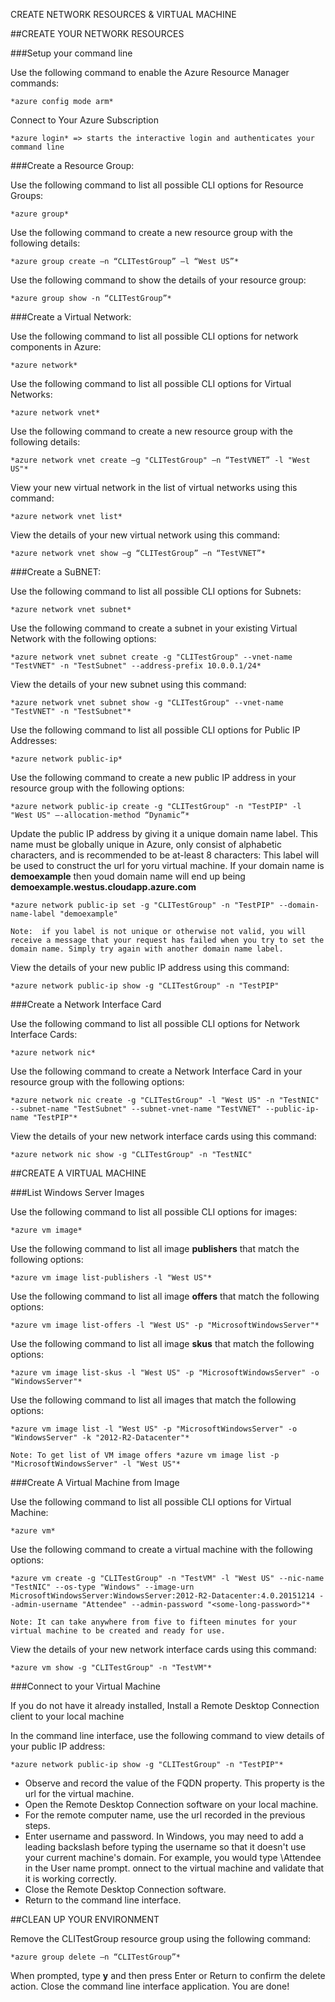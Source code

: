 CREATE NETWORK RESOURCES & VIRTUAL MACHINE

##CREATE YOUR NETWORK RESOURCES

###Setup your command line

Use the following command to enable the Azure Resource Manager commands:
    
    *azure config mode arm*


Connect to Your Azure Subscription

    *azure login* => starts the interactive login and authenticates your command line


###Create a Resource Group:

Use the following command to list all possible CLI options for Resource Groups:

    *azure group*


Use the following command to create a new resource group with the following details:

    *azure group create –n “CLITestGroup” –l “West US”*


Use the following command to show the details of your resource group:

    *azure group show -n “CLITestGroup”*


###Create a Virtual Network:

Use the following command to list all possible CLI options for network components in Azure:

    *azure network*


Use the following command to list all possible CLI options for Virtual Networks:

    *azure network vnet*


Use the following command to create a new resource group with the following details:

    *azure network vnet create –g "CLITestGroup" –n “TestVNET” -l "West US"*


View your new virtual network in the list of virtual networks using this command:

    *azure network vnet list*


View the details of your new virtual network using this command:

    *azure network vnet show –g “CLITestGroup” –n “TestVNET”*

###Create a SuBNET:

Use the following command to list all possible CLI options for Subnets:

    *azure network vnet subnet*


Use the following command to create a subnet in your existing Virtual Network with the following options:

    *azure network vnet subnet create -g "CLITestGroup" --vnet-name "TestVNET" -n "TestSubnet" --address-prefix 10.0.0.1/24*


View the details of your new subnet using this command:

    *azure network vnet subnet show -g "CLITestGroup" --vnet-name "TestVNET" -n "TestSubnet"*


Use the following command to list all possible CLI options for Public IP Addresses:

    *azure network public-ip*


Use the following command to create a new public IP address in your resource group with the following options:

    *azure network public-ip create -g "CLITestGroup" -n "TestPIP" -l "West US" –-allocation-method “Dynamic”*


Update the public IP address by giving it a unique domain name label. This name must be globally unique in Azure, only consist of alphabetic characters, and is recommended to be at-least 8 characters:
This label will be used to construct the url for yoru virtual machine. 
If your domain name is **demoexample** then youd domain name will end up being 
**demoexample.westus.cloudapp.azure.com**

    *azure network public-ip set -g "CLITestGroup" -n "TestPIP" --domain-name-label "demoexample"

    Note:  if you label is not unique or otherwise not valid, you will receive a message that your request has failed when you try to set the domain name. Simply try again with another domain name label.


View the details of your new public IP address using this command:

    *azure network public-ip show -g "CLITestGroup" -n "TestPIP"


###Create a Network Interface Card

Use the following command to list all possible CLI options for Network Interface Cards:

    *azure network nic*


Use the following command to create a Network Interface Card in your resource group with the following options:

    *azure network nic create -g "CLITestGroup" -l "West US" -n "TestNIC" --subnet-name "TestSubnet" --subnet-vnet-name "TestVNET" --public-ip-name "TestPIP"*


View the details of your new network interface cards using this command:

    *azure network nic show -g "CLITestGroup" -n "TestNIC"


##CREATE A VIRTUAL MACHINE

###List Windows Server Images

Use the following command to list all possible CLI options for images:

    *azure vm image*


Use the following command to list all image **publishers** that match the following options:

    *azure vm image list-publishers -l "West US"*


Use the following command to list all image **offers** that match the following options:

    *azure vm image list-offers -l "West US" -p "MicrosoftWindowsServer"*


Use the following command to list all image **skus** that match the following options:

    *azure vm image list-skus -l "West US" -p "MicrosoftWindowsServer" -o "WindowsServer"*


Use the following command to list all images that match the following options:

    *azure vm image list -l "West US" -p "MicrosoftWindowsServer" -o "WindowsServer" -k "2012-R2-Datacenter"*

    Note: To get list of VM image offers *azure vm image list -p "MicrosoftWindowsServer" -l "West US"*


###Create A Virtual Machine from Image

Use the following command to list all possible CLI options for Virtual Machine:

    *azure vm*


Use the following command to create a virtual machine with the following options:

    *azure vm create -g "CLITestGroup" -n "TestVM" -l "West US" --nic-name "TestNIC" --os-type "Windows" --image-urn MicrosoftWindowsServer:WindowsServer:2012-R2-Datacenter:4.0.20151214 --admin-username "Attendee" --admin-password "<some-long-password>"*

    Note: It can take anywhere from five to fifteen minutes for your virtual machine to be created and ready for use.


View the details of your new network interface cards using this command:

    *azure vm show -g "CLITestGroup" -n "TestVM"*


###Connect to your Virtual Machine

If you do not have it already installed, Install a Remote Desktop Connection client to your local machine

In the command line interface, use the following command to view details of your public IP address:

    *azure network public-ip show -g "CLITestGroup" -n "TestPIP"*

- Observe and record the value of the FQDN property. This property is the url for the virtual machine.
- Open the Remote Desktop Connection software on your local machine.
- For the remote computer name, use the url recorded in the previous steps.
- Enter username and password. In Windows, you may need to add a leading backslash before typing the username so that it doesn't use your current machine's domain. For example, you would type \Attendee in the User name prompt.
onnect to the virtual machine and validate that it is working correctly.
- Close the Remote Desktop Connection software.
- Return to the command line interface.

##CLEAN UP YOUR ENVIRONMENT

Remove the CLITestGroup resource group using the following command:

    *azure group delete –n “CLITestGroup”*

When prompted, type **y** and then press Enter or Return to confirm the delete action.
Close the command line interface application. You are done!
